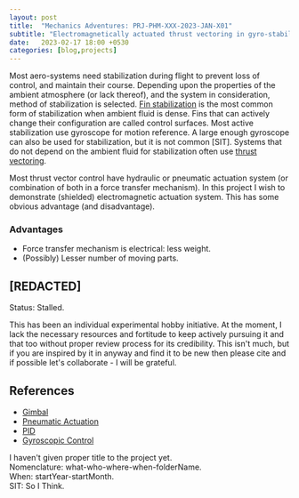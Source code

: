 ```yaml
---
layout: post
title:  "Mechanics Adventures: PRJ-PHM-XXX-2023-JAN-X01"
subtitle: "Electromagnetically actuated thrust vectoring in gyro-stabilized systems."
date:   2023-02-17 18:00 +0530
categories: [blog,projects]
---
```


Most aero-systems need stabilization during flight to prevent loss of control, and maintain their course. Depending upon the properties of the ambient atmosphere (or lack thereof), and the system in consideration, method of stabilization is selected. [Fin stabilization](https://en.wikipedia.org/wiki/Stabilizer_(aeronautics)) is the most common form of stabilization when ambient fluid is dense. Fins that can actively change their configuration are called control surfaces. Most active stabilization use gyroscope for motion reference. A large enough gyroscope can also be used for stabilization, but it is not common [SIT]. Systems that do not depend on the ambient fluid for stabilization often use [thrust vectoring](https://en.wikipedia.org/wiki/Thrust_vectoring).

Most thrust vector control have hydraulic or pneumatic actuation system (or combination of both in a force transfer mechanism). In this project I wish to demonstrate (shielded) electromagnetic actuation system. This has some obvious advantage (and disadvantage).

### Advantages

- Force transfer mechanism is electrical: less weight.
- (Possibly) Lesser number of moving parts.

## [REDACTED]

Status: Stalled.  

This has been an individual experimental hobby initiative. At the moment, I lack the necessary resources and fortitude to keep actively pursuing it and that too without proper review process for its credibility. This isn't much, but if you are inspired by it in anyway and find it to be new then please cite and if possible let's collaborate - I will be grateful.

## References

- [Gimbal](https://en.wikipedia.org/wiki/Gimbal)
- [Pneumatic Actuation](https://en.wikipedia.org/wiki/Pneumatic_actuator)
- [PID](https://en.wikipedia.org/wiki/PID_controller)
- [Gyroscopic Control](https://en.wikipedia.org/wiki/Control_moment_gyroscope)

I haven't given proper title to the project yet.  
Nomenclature: what-who-where-when-folderName.  
When: startYear-startMonth.  
SIT: So I Think.  
